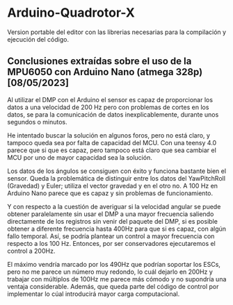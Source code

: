 # Arduino-Quadrotor-X



Version portable del editor con las librerias necesarias para la compilación y ejecución del código.



## Conclusiones extraídas sobre el uso de la MPU6050 con Arduino Nano (atmega 328p) [08/05/2023]

Al utilizar el DMP con el Arduino el sensor es capaz de proporcionar los datos a una velocidad de 200 Hz pero con problemas de cortes en los datos, se para la comunicación de datos inexplicablemente, durante unos segundos o minutos.

He intentado buscar la solución en algunos foros, pero no está claro, y tampoco queda sea por falta de capacidad del MCU. Con una teensy 4.0 parece que si que es capaz, pero tampoco está claro que sea cambiar el MCU por uno de mayor capacidad sea la solución.

Los datos de los ángulos se consiguen con éxito y funciona bastante bien el sensor. Queda la problemática de distinguir entre los datos del YawPitchRoll (Gravedad) y Euler; utiliza el vector gravedad y en el otro no. A 100 Hz en Arduino Nano parece que es capaz y sin problemas de funcionamiento.

Y con respecto a la cuestión de averiguar si la velocidad angular se puede obtener paralelamente sin usar el DMP a una mayor frecuencia saliendo directamente de los registros sin venir del paquete del DMP, si es posible obtener a diferente frecuencia hasta 400Hz para que si es capaz, con algún fallo temporal. Así, se podría plantear un control a mayor frecuencia con respecto a los 100 Hz. Entonces, por ser conservadores ejecutaremos el control a 200Hz. 

El máximo vendría marcado por los 490Hz que podrían soportar los ESCs, pero no me parece un número muy redondo, lo cuál dejarlo en 200Hz y trabajar con múltiplos de 100Hz me parece más cómodo y no supondría una ventaja considerable. Además, que queda parte del código de control por implementar lo cúal introducirá mayor carga computacional.
